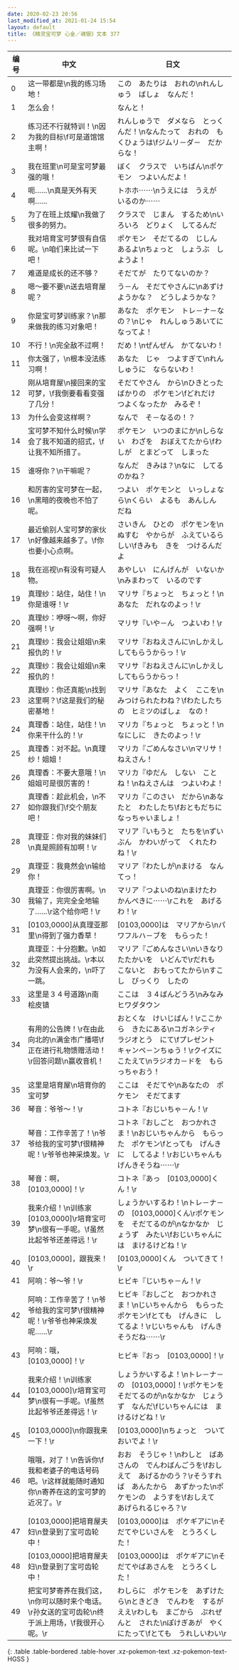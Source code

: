 ```yaml
---
date: 2020-02-23 20:56
last_modified_at: 2021-01-24 15:54
layout: default
title: 《精灵宝可梦 心金／魂银》文本 377
---
```

| 编号 | 中文 | 日文 |
| ---- | ---- | ---- |
| 0 | 这一带都是\n我的练习场地！ | この　あたりは　おれの\nれんしゅう　ばしょ　なんだ！ |
| 1 | 怎么会！ | なんと！ |
| 2 | 练习还不行就特训！\n因为我的目标\f可是道馆馆主啊！ | れんしゅうで　ダメなら　とっくんだ！\nなんたって　おれの　もくひょうは\fジムリ－ダ－　だからな！ |
| 3 | 我在班里\n可是宝可梦最强的哦！ | ぼく　クラスで　いちばん\nポケモン　つよいんだよ！ |
| 4 | 呃……\n真是天外有天啊…… | トホホ⋯⋯\nうえには　うえが　いるのか⋯⋯ |
| 5 | 为了在班上炫耀\n我做了很多的努力。 | クラスで　じまん　するため\nいろいろ　どりょく　してるんだ |
| 6 | 我对培育宝可梦很有自信呢。\n咱们来比试一下吧！ | ポケモン　そだてるの　じしん　あるよ\nちょっと　しょうぶ　しようよ！ |
| 7 | 难道是成长的还不够？ | そだてが　たりてないのか？ |
| 8 | 嗯～要不要\n送去培育屋呢？ | う－ん　そだてやさんに\nあずけようかな？　どうしようかな？ |
| 9 | 你是宝可梦训练家？\n那来做我的练习对象吧！ | あなた　ポケモン　トレ－ナ－なの？\nじゃ　れんしゅうあいてに　なってよ！ |
| 10 | 不行！\n完全敌不过啊！ | だめ！\nぜんぜん　かてないわ！ |
| 11 | 你太强了，\n根本没法练习啊！ | あなた　じゃ　つよすぎて\nれんしゅうに　ならないわ！ |
| 12 | 刚从培育屋\n接回来的宝可梦，\f我倒要看看变强了几分！ | そだてやさん　から\nひきとったばかりの　ポケモン\fどれだけ　つよくなったか　みるぞ！ |
| 13 | 为什么会变这样啊？ | なんで　そ－なるの！？ |
| 14 | 宝可梦不知什么时候\n学会了我不知道的招式，\f让我不知所措了。 | ポケモン　いつのまにか\nしらない　わざを　おぼえてたから\fわしが　とまどって　しまった |
| 15 | 谁呀你？\n干嘛呢？ | なんだ　きみは？\nなに　してるのかね？ |
| 16 | 和厉害的宝可梦在一起，\n黑暗的夜晚也不怕了呢。 | つよい　ポケモンと　いっしょなら\nくらい　よるも　あんしん　だね |
| 17 | 最近偷别人宝可梦的家伙\n好像越来越多了。\f你也要小心点啊。 | さいきん　ひとの　ポケモンを\nぬすむ　やからが　ふえているらしい\fきみも　きを　つけるんだよ |
| 18 | 我在巡视\n有没有可疑人物。 | あやしい　にんげんが　いないか\nみまわって　いるのです |
| 19 | 真理纱：站住，站住！\n你是谁呀！\r | マリサ『ちょっと　ちょっと！\nあなた　だれなのよっ！\r |
| 20 | 真理纱：咿呀～啊，你好强啊！\r | マリサ『いや－ん　つよいわ！\r |
| 21 | 真理纱：我会让姐姐\n来报仇的！\r | マリサ『おねえさんに\nしかえし　してもらうからっ！\r |
| 22 | 真理纱：我会让姐姐\n来报仇的！ | マリサ『おねえさんに\nしかえし　してもらうからっ！ |
| 23 | 真理纱：你还真能\n找到这里啊？\f这是我们的秘密基地！ | マリサ『あなた　よく　ここを\nみつけられたわね？\fわたしたちの　ヒミツのばしょ　なの！ |
| 24 | 真理香：站住，站住！\n你来干什么的！\r | マリカ『ちょっと　ちょっと！\nなにしに　きたのよっ！\r |
| 25 | 真理香：对不起。\n真理纱！姐姐！ | マリカ『ごめんなさい\nマリサ！　ねえさん！ |
| 26 | 真理香：不要大意哦！\n姐姐可是很厉害的！ | マリカ『ゆだん　しない　ことね！\nねえさんは　つよいわよ！ |
| 27 | 真理香：趁此机会，\n不如你跟我们\f交个朋友吧！ | マリカ『このさい　だから\nあなたと　わたしたち\fおともだちに　なっちゃいましょ！ |
| 28 | 真理亚：你对我的妹妹们\n真是照顾有加啊！\r | マリア『いもうと　たちを\nずいぶん　かわいがって　くれたわね！\r |
| 29 | 真理亚：我竟然会\n输给你！ | マリア『わたしが\nまける　なんてっ！ |
| 30 | 真理亚：你很厉害啊。\n我输了，完完全全地输了……\r这个给你吧！\r | マリア『つよいのね\nまけたわ　かんぺきに⋯⋯\rこれを　あげるわ！\r |
| 31 | [0103,0000]从真理亚那里\n得到了强力香草！ | [0103,0000]は　マリアから\nパワフルハ－ブを　もらった！ |
| 32 | 真理亚：十分抱歉。\n如此突然提出挑战。\r本以为没有人会来的，\n吓了一跳。 | マリア『ごめんなさい\nいきなり　たたかいを　いどんで\rだれも　こないと　おもってたから\nすこし　びっくり　したの |
| 33 | 这里是３４号道路\n南　桧皮镇 | ここは　３４ばんどうろ\nみなみ　ヒワダタウン |
| 34 | 有用的公告牌！\r在由此向北的\n满金市广播塔\f正在进行礼物馈赠活动！\r回答问题\n赢收音机！ | おとくな　けいじばん！\rここから　きたにある\nコガネシティ　ラジオとう　にて\fプレゼント　キャンペ－ンちゅう！\rクイズに　こたえて\nラジオカ－ドを　もらっちゃおう！ |
| 35 | 这里是培育屋\n培育你的宝可梦 | ここは　そだてや\nあなたの　ポケモン　そだてます |
| 36 | 琴音：爷爷～！\r | コトネ『おじいちゃ－ん！\r |
| 37 | 琴音：工作辛苦了！\n爷爷给我的宝可梦\f很精神呢！\r爷爷也神采焕发。\r | コトネ『おしごと　おつかれさま！\nおじいちゃんから　もらった　ポケモン\fとっても　げんきに　してるよ！\rおじいちゃんも　げんきそうね⋯⋯\r |
| 38 | 琴音：啊，[0103,0000]！\r | コトネ『あっ　[0103,0000]くん！\r |
| 39 | 我来介绍！\n训练家[0103,0000]\r培育宝可梦\n很有一手呢。\f虽然比起爷爷还差得远！\r | しょうかいするわ！\nトレ－ナ－の　[0103,0000]くん\rポケモンを　そだてるのが\nなかなか　じょうず　みたい\fおじいちゃんには　まけるけどね！\r |
| 40 | [0103,0000]，跟我来！\r | [0103,0000]くん　ついてきて！\r |
| 41 | 阿响：爷～爷！\r | ヒビキ『じいちゃ－ん！\r |
| 42 | 阿响：工作辛苦了！\n爷爷给我的宝可梦\f很精神呢！\r爷爷也神采焕发呢……\r | ヒビキ『おしごと　おつかれさま！\nじいちゃんから　もらった　ポケモン\fとても　げんきに　してるよ！\rじいちゃんも　げんきそうだね⋯⋯\r |
| 43 | 阿响：哦，[0103,0000]！\r | ヒビキ『おっ　[0103,0000]！\r |
| 44 | 我来介绍！\n训练家[0103,0000]\r培育宝可梦\n很有一手呢。\f虽然比起爷爷还差得远！\r | しょうかいするよ！\nトレ－ナ－の　[0103,0000]！\rポケモンを　そだてるのが\nなかなか　じょうず　なんだ\fじいちゃんには　まけるけどね！\r |
| 45 | [0103,0000]\n你跟我来一下！\r | [0103,0000]\nちょっと　ついておいでよ！\r |
| 46 | 哦哦，对了！\n告诉你\f我和老婆子的电话号码吧。\r这样就能随时通知你\n寄养在这的宝可梦的近况了。\r | おお　そうじゃ！\nわしと　ばあさんの　でんわばんごうを\fおしえて　あげるかのう？\rそうすれば　あんたから　あずかった\nポケモンの　ようすを\fおしえて　あげられるじゃろ？\r |
| 47 | [0103,0000]把培育屋夫妇\n登录到了宝可齿轮中！ | [0103,0000]は　ポケギアに\nそだてやじいさんを　とうろくした！ |
| 48 | [0103,0000]把培育屋夫妇\n登录到了宝可齿轮中！ | [0103,0000]は　ポケギアに\nそだてやばあさんを　とうろくした！ |
| 49 | 把宝可梦寄养在我们这，\n你可以随时来个电话。\r孙女送的宝可齿轮\n终于派上用场，\f我很开心呢。\r | わしらに　ポケモンを　あずけたら\nときどき　でんわを　するがええ\rわしも　まごから　ぷれぜんと　された\nぽけぎあが　やくにたって\fとても　うれしいわい\r |
{: .table .table-bordered .table-hover .xz-pokemon-text .xz-pokemon-text-HGSS }